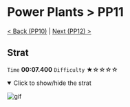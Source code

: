 # Power Plants > PP11

[< Back (PP10)](https://github.com/Doublevil/scbspeedrun/blob/main/levels/PP/PP10.md) | [Next (PP12) >](https://github.com/Doublevil/scbspeedrun/blob/main/levels/PP/PP12.md)

## Strat

`Time` **00:07.400** `Difficulty` ★☆☆☆☆
<details open>
  <summary>Click to show/hide the strat</summary>

  ![gif](https://github.com/Doublevil/scbspeedrun/blob/main/media/levels/PP/PP11_Strat.webp)
</details>
